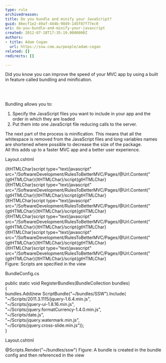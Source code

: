 ```yaml
---
type: rule
archivedreason: 
title: Do you bundle and minify your JavaScript?
guid: 86ecf1e2-49af-444b-9849-145f87f77ec0
uri: do-you-bundle-and-minify-your-javascript
created: 2012-07-18T17:35:19.0000000Z
authors:
- title: Adam Cogan
  url: https://ssw.com.au/people/adam-cogan
related: []
redirects: []

---
```



<p>Did you know you can improve the speed of your MVC app by using a built in feature called bundling and minification.</p>
<br><excerpt class='endintro'></excerpt><br>
<p>Bundling allows you to&#58;</p>
<ol><li>Specify the JavaScript files you want to include in your app and the order in which they are loaded </li>
<li>Put them into one JavaScript file reducing calls to the server. </li></ol>
<p>The next part of the process is minification. This means that all the whitespace is removed from the JavaScript files and long variables names are shortened where possible to decrease the size of the package.<br>All this adds up to a faster MVC app and a better user experience.</p>
<span class="ms-rteCustom-CodeArea"><p>Layout.cshtml</p>
{ltHTMLChar}script type=&quot;text/javascript&quot; src=&quot;/SoftwareDevelopment/RulesToBetterMVC/Pages/@Url.Content(&quot;{gtHTMLChar}{ltHTMLChar}/script{gtHTMLChar}<br>{ltHTMLChar}script type=&quot;text/javascript&quot; src=&quot;/SoftwareDevelopment/RulesToBetterMVC/Pages/@Url.Content(&quot;{gtHTMLChar}{ltHTMLChar}/script{gtHTMLChar}<br>{ltHTMLChar}script type=&quot;text/javascript&quot; src=&quot;/SoftwareDevelopment/RulesToBetterMVC/Pages/@Url.Content(&quot;{gtHTMLChar}{ltHTMLChar}/script{gtHTMLChar}<br>{ltHTMLChar}script type=&quot;text/javascript&quot; src=&quot;/SoftwareDevelopment/RulesToBetterMVC/Pages/@Url.Content(&quot;{gtHTMLChar}{ltHTMLChar}/script{gtHTMLChar}<br>{ltHTMLChar}script type=&quot;text/javascript&quot; src=&quot;/SoftwareDevelopment/RulesToBetterMVC/Pages/@Url.Content(&quot;{gtHTMLChar}{ltHTMLChar}/script{gtHTMLChar}<br>{ltHTMLChar}script type=&quot;text/javascript&quot; src=&quot;/SoftwareDevelopment/RulesToBetterMVC/Pages/@Url.Content(&quot;{gtHTMLChar}{ltHTMLChar}/script{gtHTMLChar}<br></span><span class="ms-rteCustom-FigureBad">Figure&#58; Scripts are specified in the view</span> <span class="ms-rteCustom-CodeArea"><p>BundleConfig.cs</p>
public static void RegisterBundles(BundleCollection bundles)<br>&#123;<br>bundles.Add(new ScriptBundle(&quot;~/bundles/SSW&quot;).Include(<br>&quot;~/Scripts/2011.3.1115/jquery-1.6.4.min.js&quot;, <br>&quot;~/Scripts/jquery-ui-1.8.16.min.js&quot;,<br>&quot;~/Scripts/jquery.formatCurrency-1.4.0.min.js&quot;,<br>&quot;~/Scripts/date.js&quot;,<br>&quot;~/Scripts/jquery.watermark.min.js&quot;,<br>&quot;~/Scripts/jquery.cross-slide.min.js&quot;));<br>&#125;<br><p>Layout.cshtml</p>
@Scripts.Render(&quot;~/bundles/ssw&quot;) </span><span class="ms-rteCustom-FigureGood">Figure&#58; A bundle is created in the bundle config and then referenced in the view</span> 


